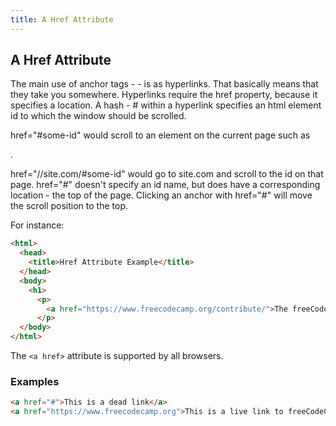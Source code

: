 ```yaml
---
title: A Href Attribute
---
```

## A Href Attribute
The main use of anchor tags - <a></a> - is as hyperlinks. That basically means that they take you somewhere. Hyperlinks require the href property, because it specifies a location. 
A hash - # within a hyperlink specifies an html element id to which the window should be scrolled.

href="#some-id" would scroll to an element on the current page such as <div id="some-id">.

href="//site.com/#some-id" would go to site.com and scroll to the id on that page.
href="#" doesn't specify an id name, but does have a corresponding location - the top of the page. Clicking an anchor with href="#" will move the scroll position to the top.

For instance:

```html
<html>
  <head>
    <title>Href Attribute Example</title>
  </head>
  <body>
    <h1>
      <p>
        <a href="https://www.freecodecamp.org/contribute/">The freeCodeCamp Contribution Page</a> shows you how and where you can contribute to freeCodeCamp's community and growth.
      </p>
  </body>
</html>
```
The `<a href>` attribute is supported by all browsers.

### Examples
```html
<a href="#">This is a dead link</a>
<a href="https://www.freecodecamp.org">This is a live link to freeCodeCamp</a>
```
